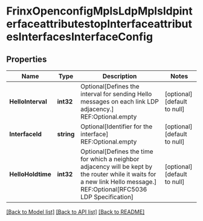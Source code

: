 # FrinxOpenconfigMplsLdpMplsldpinterfaceattributestopInterfaceattributesInterfacesInterfaceConfig

## Properties
Name | Type | Description | Notes
------------ | ------------- | ------------- | -------------
**HelloInterval** | **int32** | Optional[Defines the interval for sending Hello messages on each link LDP adjacency.] REF:Optional.empty | [optional] [default to null]
**InterfaceId** | **string** | Optional[Identifier for the interface] REF:Optional.empty | [optional] [default to null]
**HelloHoldtime** | **int32** | Optional[Defines the time for which a neighbor adjacency will be kept by the router while it waits for a new link Hello message.] REF:Optional[RFC5036 LDP Specification] | [optional] [default to null]

[[Back to Model list]](../README.md#documentation-for-models) [[Back to API list]](../README.md#documentation-for-api-endpoints) [[Back to README]](../README.md)


